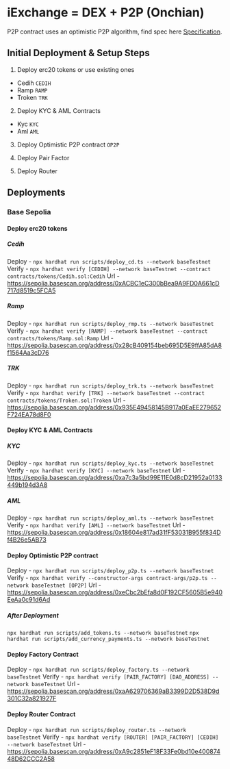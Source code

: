 # iExchange = DEX + P2P (Onchian)

P2P contract uses an optimistic P2P algorithm, find spec here [Specification](./specification.md).

## Initial Deployment & Setup Steps

1. Deploy erc20 tokens or use existing ones

- Cedih `CEDIH`
- Ramp `RAMP`
- Troken `TRK`

2. Deploy KYC & AML Contracts

- Kyc `KYC`
- Aml `AML`

3. Deploy Optimistic P2P contract `OP2P`

4. Deploy Pair Factor

5. Deploy Router

## Deployments

### Base Sepolia

#### Deploy erc20 tokens
##### Cedih
Deploy - `npx hardhat run scripts/deploy_cd.ts --network baseTestnet`
Verify - `npx hardhat verify [CEDIH] --network baseTestnet --contract contracts/tokens/Cedih.sol:Cedih`
Url - https://sepolia.basescan.org/address/0xACBC1eC300bBea9A9FD0A661cD717d8519c5FCA5
##### Ramp
Deploy - `npx hardhat run scripts/deploy_rmp.ts --network baseTestnet`
Verify - `npx hardhat verify [RAMP] --network baseTestnet --contract contracts/tokens/Ramp.sol:Ramp`
Url - https://sepolia.basescan.org/address/0x28cB409154beb695D5E9ffA85dA8f1564Aa3cD76
##### TRK
Deploy - `npx hardhat run scripts/deploy_trk.ts --network baseTestnet`
Verify - `npx hardhat verify [TRK] --network baseTestnet --contract contracts/tokens/Troken.sol:Troken`
Url - https://sepolia.basescan.org/address/0x935E49458145B917a0EaEE279652F724EA78d8F0

#### Deploy KYC & AML Contracts
##### KYC
Deploy - `npx hardhat run scripts/deploy_kyc.ts --network baseTestnet`
Verify - `npx hardhat verify [KYC] --network baseTestnet`
Url - https://sepolia.basescan.org/address/0xa7c3a5bd99E11E0d8cD21952a0133449b194d3A8
##### AML
Deploy - `npx hardhat run scripts/deploy_aml.ts --network baseTestnet`
Verify - `npx hardhat verify [AML] --network baseTestnet`
Url - https://sepolia.basescan.org/address/0x18604e817ad31fF53031B955f834Df4B26e5AB73

#### Deploy Optimistic P2P contract
Deploy - `npx hardhat run scripts/deploy_p2p.ts --network baseTestnet`
Verify - `npx hardhat verify --constructor-args contract-args/p2p.ts --network baseTestnet [OP2P]`
Url - https://sepolia.basescan.org/address/0xeCbc2bEfa8d0F192CF5605B5e940EeAa0c91d6Ad

##### After Deployment
`npx hardhat run scripts/add_tokens.ts --network baseTestnet`
`npx hardhat run scripts/add_currency_payments.ts --network baseTestnet`

#### Deploy Factory Contract
Deploy - `npx hardhat run scripts/deploy_factory.ts --network baseTestnet`
Verify - `npx hardhat verify [PAIR_FACTORY] [DA0_ADDRESS] --network baseTestnet`
Url - https://sepolia.basescan.org/address/0xaA629706369aB3399D2D538D9d301C32a821927F

#### Deploy Router Contract
Deploy - `npx hardhat run scripts/deploy_router.ts --network baseTestnet`
Verify - `npx hardhat verify [ROUTER] [PAIR_FACTORY] [CEDIH] --network baseTestnet`
Url - https://sepolia.basescan.org/address/0xA9c2851eF18F33Fe0bd10e40087448D62CCC2A58